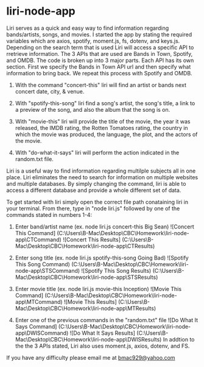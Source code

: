 # liri-node-app  
Liri serves as a quick and easy way to find information regarding bands/artists, songs, and movies. 
I started the app by stating the required variables which are axios, spotify, moment.js, fs, dotenv, and keys.js.
Depending on the search term that is used Liri will access a specific API to rretrieve information. The 3 APIs that are used are Bands in Town, Spotify, and OMDB. The code is broken up into 3 major parts. Each API has its own section. First we specify the Bands in Town API url and then specify what information to bring back. We repeat this process with Spotify and OMDB.

1. With the command "concert-this" liri will find an artist or bands next concert date, city, & venue.

2. With "spotify-this-song" liri find a song's artist, the song's title, a link to a preview of the song, and also the album that the song is on. 


3. With "movie-this" liri will provide the title of the movie, the year it was released, the IMDB rating, the Rotten Tomatoes rating, the country in which the movie was produced, the language, the plot, and the actors of the movie.

4. With "do-what-it-says" liri will perform the action indicated in the random.txt file.

Liri is a useful way to find information regarding multilple subjects all in one place. Liri eliminates the need to search for information on multiple websites and multiple databases. By simply changing the command, liri is able to access a different database and provide a whole different set of data.

To get started with liri simply open the correct file path conataining liri in your terminal. From there, type in "node liri.js" followed by one of the commands stated in numbers 1-4:

1. Enter band/artist name (ex. node liri.js concert-this Big Sean)
![Concert This Command] (C:\Users\B-Mac\Desktop\CBC\Homework\liri-node-app\CTCommand)
![Concert This Results] (C:\Users\B-Mac\Desktop\CBC\Homework\liri-node-app\CTResults)

2. Enter song title (ex. node liri.js spotify-this-song Going Bad)
![Spotify This Song Command) (C:\Users\B-Mac\Desktop\CBC\Homework\liri-node-app\STSCommand)
![Spotify This Song Results) (C:\Users\B-Mac\Desktop\CBC\Homework\liri-node-app\STSResults)

3. Enter movie title (ex. node liri.js movie-this Inception)
![Movie This Command] (C:\Users\B-Mac\Desktop\CBC\Homework\liri-node-app\MTCommand)
![Movie This Results] (C:\Users\B-Mac\Desktop\CBC\Homework\liri-node-app\MTResults)
4. Enter one of the previous commands in the "random.txt" file
![Do What It Says Command] (C:\Users\B-Mac\Desktop\CBC\Homework\liri-node-app\DWISCommand)
![Do What It Says Results] (C:\Users\B-Mac\Desktop\CBC\Homework\liri-node-app\DWISResults)
In addtion to the the 3 APIs stated, Liri also uses moment.js, axios, dotenv, and FS.
                                        
                                        
If you have any difficulty please email me at bmac929@yahoo.com
